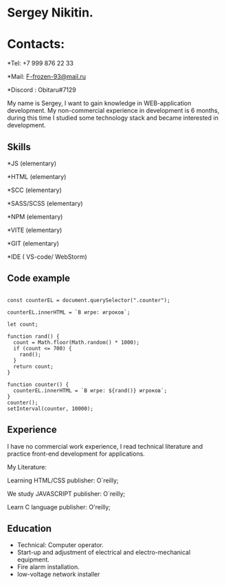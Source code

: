 #  Sergey Nikitin.
# Contacts:

*Tel: +7 999 876 22 33

*Mail: F-frozen-93@mail.ru

*Discord : Obitaru#7129

My name is Sergey, I want to gain knowledge in WEB-application development. My non-commercial experience in development is 6 months, during this time I studied some technology stack and became interested in development.

## Skills

*JS (elementary) 

*HTML (elementary) 

*SCC (elementary) 

*SASS/SCSS (elementary) 

*NPM (elementary) 

*VITE (elementary) 

*GIT (elementary)

*IDE ( VS-code/ WebStorm)

## Code example
```

const counterEL = document.querySelector(".counter");

counterEL.innerHTML = `В игре: игроков`;

let count;

function rand() {
  count = Math.floor(Math.random() * 1000);
  if (count <= 700) {
    rand();
  }
  return count;
}

function counter() {
  counterEL.innerHTML = `В игре: ${rand()} игроков`;
}
counter();
setInterval(counter, 10000);
```
## Experience
I have no commercial work experience, I read technical literature and practice front-end development for applications.

My Literature:

Learning HTML/CSS 
publisher: O`reilly;

We study
JAVASCRIPT 
publisher: O`reilly;

Learn C language
publisher: O'reilly;

##  Education
* Technical: Computer operator.
* Start-up and adjustment of electrical and electro-mechanical equipment.
* Fire alarm installation.
* low-voltage network installer




